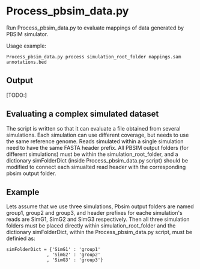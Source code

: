 # Process_pbsim_data.py
Run Process_pbsim_data.py to evaluate mappings of data generated by PBSIM simulator.

Usage example:
 
    Process_pbsim_data.py process simulation_root_folder mappings.sam annotations.bed

## Output
[TODO:]

## Evaluating a complex simulated dataset
The script is written so that it can evaluate a file obtained from several simulations. Each simulation can use different coverage, but needs to use the same reference genome. Reads simulated within a single simulation need to have the same FASTA header prefix. All PBSIM output folders (for different simulations) must be within the simulation_root_folder, and a dictionary simFolderDict (inside Process_pbsim_data.py script) should be modified to connect each simualted read header with the corresponding pbsim output folder.

## Example
Lets assume that we use three simulations, Pbsim output folders are named group1, group2 and group3, and header prefixes for eache simulation's reads are SimG1, SimG2 and SimG3 respectively.
Then all three simulation folders must be placed directly within simulation_root_folder and the dictionary simFolderDict, within the Process_pbsim_data.py script, must be definied as:

    simFolderDict = {'SimG1' : 'group1'
                   , 'SimG2' : 'group2'
                   , 'SimG3' : 'group3'}
